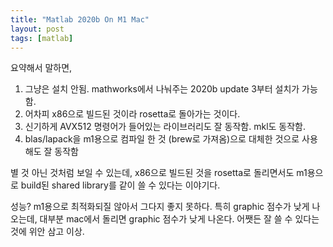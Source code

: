 ```yaml
---
title: "Matlab 2020b On M1 Mac"
layout: post
tags: [matlab]
---
```


요약해서 말하면,

1. 그냥은 설치 안됨. mathworks에서 나눠주는 2020b update 3부터 설치가 가능함.
2. 어차피 x86으로 빌드된 것이라 rosetta로 돌아가는 것이다.
3. 신기하게 AVX512 명령어가 들어있는 라이브러리도 잘 동작함. mkl도 동작함.
4. blas/lapack을 m1용으로 컴파일 한 것 (brew로 가져옴)으로 대체한 것으로 사용해도 잘 동작함

별 것 아닌 것처럼 보일 수 있는데, x86으로 빌드된 것을 rosetta로 돌리면서도 m1용으로 build된 shared library를 같이 쓸 수 있다는 이야기다. 

성능? m1용으로 최적화되질 않아서 그다지 좋지 못하다. 특히 graphic 점수가 낮게 나오는데, 대부분 mac에서 돌리면 graphic 점수가 낮게 나온다. 어쨋든 잘 쓸 수 있다는 것에 위안 삼고 이상.

